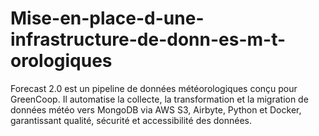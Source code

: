 # Mise-en-place-d-une-infrastructure-de-donn-es-m-t-orologiques
Forecast 2.0 est un pipeline de données météorologiques conçu pour GreenCoop. Il automatise la collecte, la transformation et la migration de données météo vers MongoDB via AWS S3, Airbyte, Python et Docker, garantissant qualité, sécurité et accessibilité des données.
